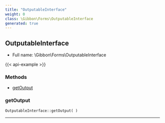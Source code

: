 ```yaml
---
title: "OutputableInterface"
weight: 0
class: \Gibbon\Forms\OutputableInterface
generated: true
---
```


## OutputableInterface 





* Full name: \Gibbon\Forms\OutputableInterface

{{< api-example >}} 



### Methods

- [getOutput](#getoutput)




### getOutput



```php
OutputableInterface::getOutput( )
```









---

